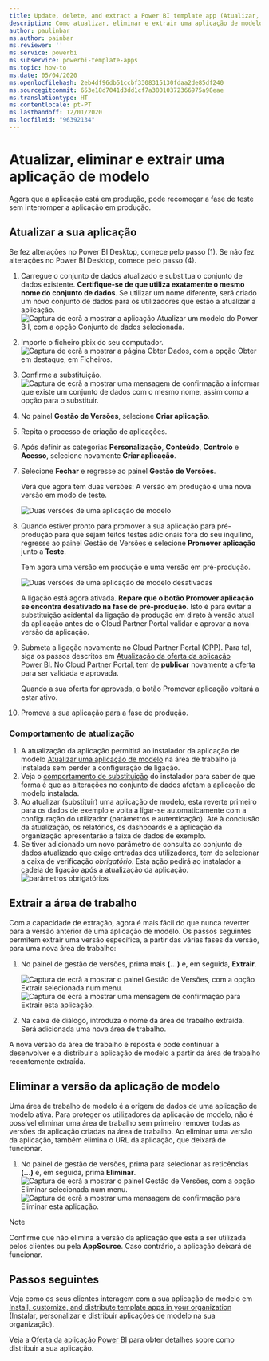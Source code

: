 ```yaml
---
title: Update, delete, and extract a Power BI template app (Atualizar, eliminar e extrair uma aplicação de modelo do Power BI)
description: Como atualizar, eliminar e extrair uma aplicação de modelo.
author: paulinbar
ms.author: painbar
ms.reviewer: ''
ms.service: powerbi
ms.subservice: powerbi-template-apps
ms.topic: how-to
ms.date: 05/04/2020
ms.openlocfilehash: 2eb4df96db51ccbf3308315130fdaa2de85df240
ms.sourcegitcommit: 653e18d7041d3dd1cf7a38010372366975a98eae
ms.translationtype: HT
ms.contentlocale: pt-PT
ms.lasthandoff: 12/01/2020
ms.locfileid: "96392134"
---
```

# <a name="update-delete-and-extract-template-app"></a>Atualizar, eliminar e extrair uma aplicação de modelo

Agora que a aplicação está em produção, pode recomeçar a fase de teste sem interromper a aplicação em produção.
## <a name="update-your-app"></a>Atualizar a sua aplicação

Se fez alterações no Power BI Desktop, comece pelo passo (1). Se não fez alterações no Power BI Desktop, comece pelo passo (4).

1. Carregue o conjunto de dados atualizado e substitua o conjunto de dados existente. **Certifique-se de que utiliza exatamente o mesmo nome do conjunto de dados**. Se utilizar um nome diferente, será criado um novo conjunto de dados para os utilizadores que estão a atualizar a aplicação.
![Captura de ecrã a mostrar a aplicação Atualizar um modelo do Power B I, com a opção Conjunto de dados selecionada.](media/service-template-apps-update-extract-delete/power-bi-template-app-upload-dataset.png)
1. Importe o ficheiro pbix do seu computador.
![Captura de ecrã a mostrar a página Obter Dados, com a opção Obter em destaque, em Ficheiros.](media/service-template-apps-update-extract-delete/power-bi-template-app-upload-dataset2.png)
1. Confirme a substituição.
![Captura de ecrã a mostrar uma mensagem de confirmação a informar que existe um conjunto de dados com o mesmo nome, assim como a opção para o substituir.](media/service-template-apps-update-extract-delete/power-bi-template-app-upload-dataset3.png)

1. No painel **Gestão de Versões**, selecione **Criar aplicação**.
1. Repita o processo de criação de aplicações.
1. Após definir as categorias **Personalização**, **Conteúdo**, **Controlo** e **Acesso**, selecione novamente **Criar aplicação**.
1. Selecione **Fechar** e regresse ao painel **Gestão de Versões**.

   Verá que agora tem duas versões: A versão em produção e uma nova versão em modo de teste.

    ![Duas versões de uma aplicação de modelo](media/service-template-apps-update-extract-delete/power-bi-template-app-update1.png)

1. Quando estiver pronto para promover a sua aplicação para pré-produção para que sejam feitos testes adicionais fora do seu inquilino, regresse ao painel Gestão de Versões e selecione **Promover aplicação** junto a **Teste**.

   Tem agora uma versão em produção e uma versão em pré-produção.

   ![Duas versões de uma aplicação de modelo desativadas](media/service-template-apps-update-extract-delete/power-bi-template-app-update2.png)

   A ligação está agora ativada. **Repare que o botão Promover aplicação se encontra desativado na fase de pré-produção**. Isto é para evitar a substituição acidental da ligação de produção em direto à versão atual da aplicação antes de o Cloud Partner Portal validar e aprovar a nova versão da aplicação.

1. Submeta a ligação novamente no Cloud Partner Portal (CPP). Para tal, siga os passos descritos em [Atualização da oferta da aplicação Power BI](/azure/marketplace/cloud-partner-portal/power-bi/cpp-update-existing-offer). No Cloud Partner Portal, tem de **publicar** novamente a oferta para ser validada e aprovada.

   Quando a sua oferta for aprovada, o botão Promover aplicação voltará a estar ativo. 
1. Promova a sua aplicação para a fase de produção.
   
### <a name="update-behavior"></a>Comportamento de atualização

1. A atualização da aplicação permitirá ao instalador da aplicação de modelo [Atualizar uma aplicação de modelo](service-template-apps-install-distribute.md#update-a-template-app) na área de trabalho já instalada sem perder a configuração de ligação.
1. Veja o [comportamento de substituição](service-template-apps-install-distribute.md#overwrite-behavior) do instalador para saber de que forma é que as alterações no conjunto de dados afetam a aplicação de modelo instalada.
1. Ao atualizar (substituir) uma aplicação de modelo, esta reverte primeiro para os dados de exemplo e volta a ligar-se automaticamente com a configuração do utilizador (parâmetros e autenticação). Até à conclusão da atualização, os relatórios, os dashboards e a aplicação da organização apresentarão a faixa de dados de exemplo.
1. Se tiver adicionado um novo parâmetro de consulta ao conjunto de dados atualizado que exige entradas dos utilizadores, tem de selecionar a caixa de verificação *obrigatório*. Esta ação pedirá ao instalador a cadeia de ligação após a atualização da aplicação.
 ![parâmetros obrigatórios](media/service-template-apps-update-extract-delete/power-bi-template-app-upload-dataset4.png)

## <a name="extract-workspace"></a>Extrair a área de trabalho
Com a capacidade de extração, agora é mais fácil do que nunca reverter para a versão anterior de uma aplicação de modelo. Os passos seguintes permitem extrair uma versão específica, a partir das várias fases da versão, para uma nova área de trabalho:

1. No painel de gestão de versões, prima mais **(...)** e, em seguida, **Extrair**.

    ![Captura de ecrã a mostrar o painel Gestão de Versões, com a opção Extrair selecionada num menu.](media/service-template-apps-update-extract-delete/power-bi-template-app-extract.png)
    ![Captura de ecrã a mostrar uma mensagem de confirmação para Extrair esta aplicação.](media/service-template-apps-update-extract-delete/power-bi-template-app-extract-dialog.png)
2. Na caixa de diálogo, introduza o nome da área de trabalho extraída. Será adicionada uma nova área de trabalho.

A nova versão da área de trabalho é reposta e pode continuar a desenvolver e a distribuir a aplicação de modelo a partir da área de trabalho recentemente extraída.

## <a name="delete-template-app-version"></a>Eliminar a versão da aplicação de modelo
Uma área de trabalho de modelo é a origem de dados de uma aplicação de modelo ativa. Para proteger os utilizadores da aplicação de modelo, não é possível eliminar uma área de trabalho sem primeiro remover todas as versões da aplicação criadas na área de trabalho.
Ao eliminar uma versão da aplicação, também elimina o URL da aplicação, que deixará de funcionar.

1. No painel de gestão de versões, prima para selecionar as reticências **(...)** e, em seguida, prima **Eliminar**.
 ![Captura de ecrã a mostrar o painel Gestão de Versões, com a opção Eliminar selecionada num menu.](media/service-template-apps-update-extract-delete/power-bi-template-app-delete.png)
 ![Captura de ecrã a mostrar uma mensagem de confirmação para Eliminar esta aplicação.](media/service-template-apps-update-extract-delete/power-bi-template-app-delete-dialog.png)

>[!NOTE]
>Confirme que não elimina a versão da aplicação que está a ser utilizada pelos clientes ou pela **AppSource**. Caso contrário, a aplicação deixará de funcionar.

## <a name="next-steps"></a>Passos seguintes

Veja como os seus clientes interagem com a sua aplicação de modelo em [Install, customize, and distribute template apps in your organization](service-template-apps-install-distribute.md) (Instalar, personalizar e distribuir aplicações de modelo na sua organização).

Veja a [Oferta da aplicação Power BI](/azure/marketplace/cloud-partner-portal/power-bi/cpp-power-bi-offer) para obter detalhes sobre como distribuir a sua aplicação.